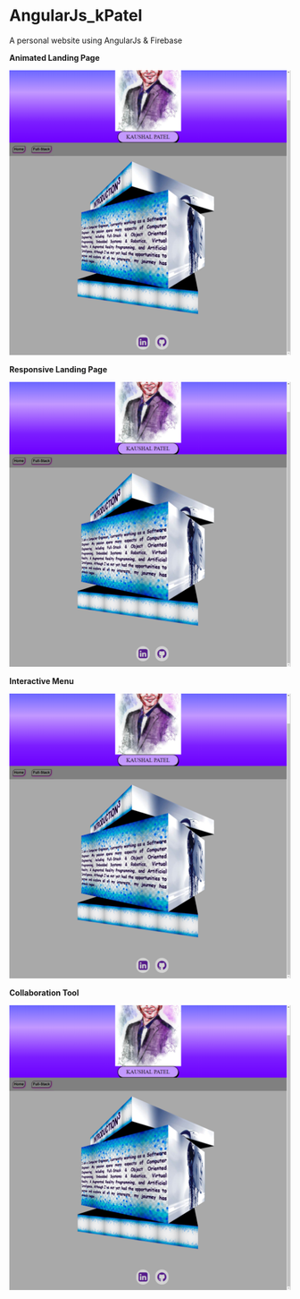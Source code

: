 # AngularJs_kPatel
A personal website using AngularJs & Firebase

**Animated Landing Page**

![](https://github.com/kunknown/AngularJs_kPatel/blob/master/readme%20content/animated-landing-page.png?raw=true)

**Responsive Landing Page**

![](https://github.com/kunknown/AngularJs_kPatel/blob/master/readme%20content/animated-landing-page.png?raw=true)

**Interactive Menu**

![](https://github.com/kunknown/AngularJs_kPatel/blob/master/readme%20content/animated-landing-page.png?raw=true)

**Collaboration Tool**

![](https://github.com/kunknown/AngularJs_kPatel/blob/master/readme%20content/animated-landing-page.png?raw=true)
